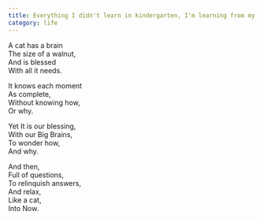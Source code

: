 ```yaml
---
title: Everything I didn't learn in kindergarten, I'm learning from my cat
category: life
---
```

A cat has a brain  
The size of a walnut,  
And is blessed  
With all it needs.

It knows each moment  
As complete,  
Without knowing how,  
Or why.

Yet It is our blessing,  
With our Big Brains,  
To wonder how,  
And why.

And then,  
Full of questions,  
To relinquish answers,  
And relax,  
Like a cat,  
Into Now.
